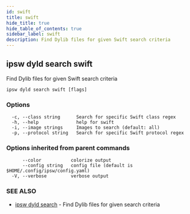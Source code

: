 ```yaml
---
id: swift
title: swift
hide_title: true
hide_table_of_contents: true
sidebar_label: swift
description: Find Dylib files for given Swift search criteria
---
```

## ipsw dyld search swift

Find Dylib files for given Swift search criteria

```
ipsw dyld search swift [flags]
```

### Options

```
  -c, --class string      Search for specific Swift class regex
  -h, --help              help for swift
  -i, --image strings     Images to search (default: all)
  -p, --protocol string   Search for specific Swift protocol regex
```

### Options inherited from parent commands

```
      --color           colorize output
      --config string   config file (default is $HOME/.config/ipsw/config.yaml)
  -V, --verbose         verbose output
```

### SEE ALSO

* [ipsw dyld search](/docs/cli/ipsw/dyld/search)	 - Find Dylib files for given search criteria

